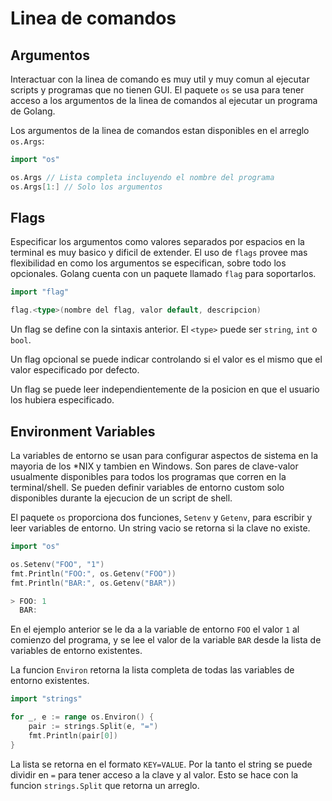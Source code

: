 # Linea de comandos

## Argumentos

Interactuar con la linea de comando es muy util y muy comun al
ejecutar scripts y programas que no tienen GUI. El paquete `os` se usa
para tener acceso a los argumentos de la linea de comandos al ejecutar
un programa de Golang.

Los argumentos de la linea de comandos estan disponibles en el arreglo
`os.Args`:

```go
import "os"

os.Args // Lista completa incluyendo el nombre del programa
os.Args[1:] // Solo los argumentos
```

## Flags

Especificar los argumentos como valores separados por espacios en la
terminal es muy basico y dificil de extender. El uso de `flags` provee
mas flexibilidad en como los argumentos se especifican, sobre todo los
opcionales. Golang cuenta con un paquete llamado `flag` para
soportarlos.

```go
import "flag"

flag.<type>(nombre del flag, valor default, descripcion)
```

Un flag se define con la sintaxis anterior. El `<type>` puede ser
`string`, `int` o `bool`.

Un flag opcional se puede indicar controlando si el valor es el mismo
que el valor especificado por defecto.

Un flag se puede leer independientemente de la posicion en que el
usuario los hubiera especificado.

## Environment Variables

La variables de entorno se usan para configurar aspectos de sistema en
la mayoria de los *NIX y tambien en Windows. Son pares de clave-valor
usualmente disponibles para todos los programas que corren en la
terminal/shell. Se pueden definir variables de entorno custom solo
disponibles durante la ejecucion de un script de shell.

El paquete `os` proporciona dos funciones, `Setenv` y `Getenv`, para
escribir y leer variables de entorno. Un string vacio se retorna si la
clave no existe.

```go
import "os"

os.Setenv("FOO", "1")
fmt.Println("FOO:", os.Getenv("FOO"))
fmt.Println("BAR:", os.Getenv("BAR"))

> FOO: 1
  BAR:
```

En el ejemplo anterior se le da a la variable de entorno `FOO` el
valor `1` al comienzo del programa, y se lee el valor de la variable
`BAR` desde la lista de variables de entorno existentes.

La funcion `Environ` retorna la lista completa de todas las variables
de entorno existentes.

```go
import "strings"

for _, e := range os.Environ() {
    pair := strings.Split(e, "=")
    fmt.Println(pair[0])
}
```

La lista se retorna en el formato `KEY=VALUE`. Por la tanto el string
se puede dividir en `=` para tener acceso a la clave y al valor. Esto
se hace con la funcion `strings.Split` que retorna un arreglo.

